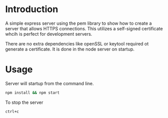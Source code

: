 # Introduction
A simple express server using the pem library to show how to create a server that allows HTTPS connections. This utilizes a self-signed certificate whcih is perfect for development servers.

There are no extra dependencies like openSSL or keytool required ot generate a certificate. It is done in the node server on startup.

# Usage
Server will startup from the command line.

```bash
npm install && npm start
```
To stop the server
```bash
ctrl+c
```


